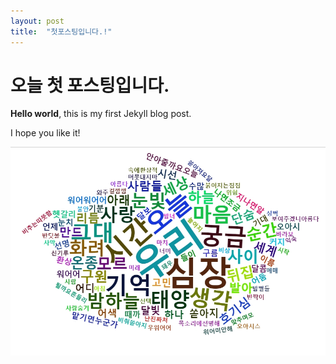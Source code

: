 ```yaml
---
layout: post
title:  "첫포스팅입니다.!"
---
```


# 오늘 첫 포스팅입니다.

**Hello world**, this is my first Jekyll blog post.

I hope you like it!



![0200.jpeg](../_images/2023-07-19-first/14d9a77449594fe40ed18ed4d8d963a9467703b1.jpeg)
